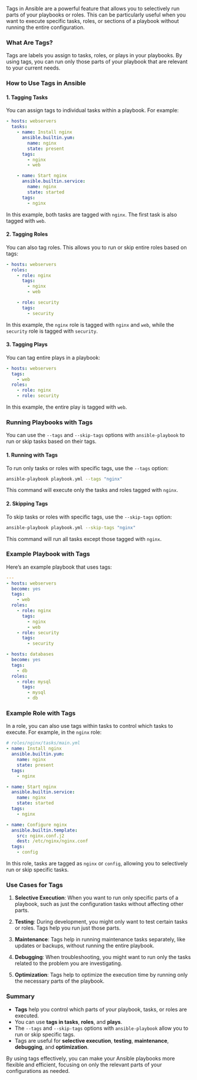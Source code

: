 Tags in Ansible are a powerful feature that allows you to selectively run parts of your playbooks or roles. This can be particularly useful when you want to execute specific tasks, roles, or sections of a playbook without running the entire configuration.

### What Are Tags?

Tags are labels you assign to tasks, roles, or plays in your playbooks. By using tags, you can run only those parts of your playbook that are relevant to your current needs.

### How to Use Tags in Ansible

#### 1. **Tagging Tasks**

You can assign tags to individual tasks within a playbook. For example:

```yaml
- hosts: webservers
  tasks:
    - name: Install nginx
      ansible.builtin.yum:
        name: nginx
        state: present
      tags:
        - nginx
        - web

    - name: Start nginx
      ansible.builtin.service:
        name: nginx
        state: started
      tags:
        - nginx
```

In this example, both tasks are tagged with `nginx`. The first task is also tagged with `web`.

#### 2. **Tagging Roles**

You can also tag roles. This allows you to run or skip entire roles based on tags:

```yaml
- hosts: webservers
  roles:
    - role: nginx
      tags:
        - nginx
        - web

    - role: security
      tags:
        - security
```

In this example, the `nginx` role is tagged with `nginx` and `web`, while the `security` role is tagged with `security`.

#### 3. **Tagging Plays**

You can tag entire plays in a playbook:

```yaml
- hosts: webservers
  tags:
    - web
  roles:
    - role: nginx
    - role: security
```

In this example, the entire play is tagged with `web`.

### Running Playbooks with Tags

You can use the `--tags` and `--skip-tags` options with `ansible-playbook` to run or skip tasks based on their tags.

#### 1. **Running with Tags**

To run only tasks or roles with specific tags, use the `--tags` option:

```bash
ansible-playbook playbook.yml --tags "nginx"
```

This command will execute only the tasks and roles tagged with `nginx`.

#### 2. **Skipping Tags**

To skip tasks or roles with specific tags, use the `--skip-tags` option:

```bash
ansible-playbook playbook.yml --skip-tags "nginx"
```

This command will run all tasks except those tagged with `nginx`.

### Example Playbook with Tags

Here’s an example playbook that uses tags:

```yaml
---
- hosts: webservers
  become: yes
  tags:
    - web
  roles:
    - role: nginx
      tags:
        - nginx
        - web
    - role: security
      tags:
        - security

- hosts: databases
  become: yes
  tags:
    - db
  roles:
    - role: mysql
      tags:
        - mysql
        - db
```

### Example Role with Tags

In a role, you can also use tags within tasks to control which tasks to execute. For example, in the `nginx` role:

```yaml
# roles/nginx/tasks/main.yml
- name: Install nginx
  ansible.builtin.yum:
    name: nginx
    state: present
  tags:
    - nginx

- name: Start nginx
  ansible.builtin.service:
    name: nginx
    state: started
  tags:
    - nginx

- name: Configure nginx
  ansible.builtin.template:
    src: nginx.conf.j2
    dest: /etc/nginx/nginx.conf
  tags:
    - config
```

In this role, tasks are tagged as `nginx` or `config`, allowing you to selectively run or skip specific tasks.

### Use Cases for Tags

1. **Selective Execution**: When you want to run only specific parts of a playbook, such as just the configuration tasks without affecting other parts.
  
2. **Testing**: During development, you might only want to test certain tasks or roles. Tags help you run just those parts.

3. **Maintenance**: Tags help in running maintenance tasks separately, like updates or backups, without running the entire playbook.

4. **Debugging**: When troubleshooting, you might want to run only the tasks related to the problem you are investigating.

5. **Optimization**: Tags help to optimize the execution time by running only the necessary parts of the playbook.

### Summary

- **Tags** help you control which parts of your playbook, tasks, or roles are executed.
- You can use **tags in tasks**, **roles**, and **plays**.
- The `--tags` and `--skip-tags` options with `ansible-playbook` allow you to run or skip specific tags.
- Tags are useful for **selective execution**, **testing**, **maintenance**, **debugging**, and **optimization**.

By using tags effectively, you can make your Ansible playbooks more flexible and efficient, focusing on only the relevant parts of your configurations as needed.
